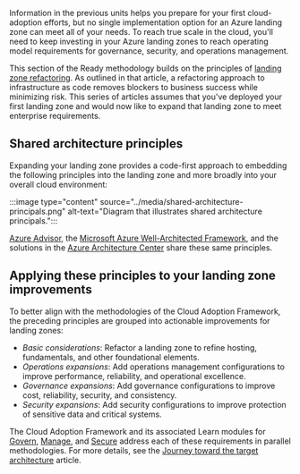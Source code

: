 Information in the previous units helps you prepare for your first cloud-adoption efforts, but no single implementation option for an Azure landing zone can meet all of your needs. To reach true scale in the cloud, you'll need to keep investing in your Azure landing zones to reach operating model requirements for governance, security, and operations management. 

This section of the Ready methodology builds on the principles of [landing zone refactoring](/azure/cloud-adoption-framework/ready/landing-zone/refactor). As outlined in that article, a refactoring approach to infrastructure as code removes blockers to business success while minimizing risk. This series of articles assumes that you've deployed your first landing zone and would now like to expand that landing zone to meet enterprise requirements.

## Shared architecture principles

Expanding your landing zone provides a code-first approach to embedding the following principles into the landing zone and more broadly into your overall cloud environment:

:::image type="content" source="../media/shared-architecture-principals.png" alt-text="Diagram that illustrates shared architecture principals.":::

[Azure Advisor](/azure/advisor/advisor-overview), the [Microsoft Azure Well-Architected Framework](/azure/architecture/framework/), and the solutions in the [Azure Architecture Center](/azure/architecture/) share these same principles.

## Applying these principles to your landing zone improvements

To better align with the methodologies of the Cloud Adoption Framework, the preceding principles are grouped into actionable improvements for landing zones:

- *Basic considerations*: Refactor a landing zone to refine hosting, fundamentals, and other foundational elements.
- *Operations expansions*: Add operations management configurations to improve performance, reliability, and operational excellence.
- *Governance expansions*: Add governance configurations to improve cost, reliability, security, and consistency.
- *Security expansions*: Add security configurations to improve protection of sensitive data and critical systems.

The Cloud Adoption Framework and its associated Learn modules for [Govern](/learn/modules/cloud-adoption-framework-govern/), [Manage](/learn/modules/cloud-adoption-framework-manage/), and [Secure](/learn/modules/cloud-adoption-framework-security/) address each of these requirements in parallel methodologies. For more details, see the [Journey toward the target architecture](/azure/cloud-adoption-framework/ready/landing-zone/landing-zone-journey) article.
